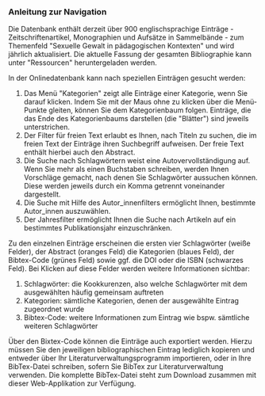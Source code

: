 ### Anleitung zur Navigation

Die Datenbank enthält derzeit über 900 englischsprachige Einträge - Zeitschriftenartikel, Monographien und Aufsätze in Sammelbände - zum Themenfeld "Sexuelle Gewalt in pädagogischen Kontexten" und wird jährlich aktualisiert. Die aktuelle Fassung der gesamten Bibliographie kann unter "Ressourcen" heruntergeladen werden. 

In der Onlinedatenbank kann nach speziellen Einträgen gesucht werden:
<ol>
<li style="list-style:bullet; margin-left:8px;"> Das Menü "Kategorien" zeigt alle Einträge einer Kategorie, wenn Sie darauf klicken. Indem Sie mit der Maus ohne zu klicken über die Menü-Punkte gleiten, können Sie dem Kategorienbaum folgen. Einträge, die das Ende des Kategorienbaums darstellen (die "Blätter") sind jeweils unterstrichen.</li>
<li style="list-style:bullet; margin-left:8px;"> Der Filter für freien Text erlaubt es Ihnen, nach Titeln zu suchen, die im freien Text der Einträge ihren Suchbegriff aufweisen. Der freie Text enthält hierbei auch den Abstract.</li>
<li style="list-style:bullet; margin-left:8px;"> Die Suche nach Schlagwörtern weist eine Autovervollständigung auf. Wenn Sie mehr als einen Buchstaben schreiben, werden Ihnen Vorschläge gemacht, nach denen Sie Schlagwörter aussuchen können. Diese werden jeweils durch ein Komma getrennt voneinander dargestellt.</li>
<li style="list-style:bullet; margin-left:8px;"> Die Suche mit Hilfe des Autor_innenfilters ermöglicht Ihnen, bestimmte Autor_innen auszuwählen.</li>
<li style="list-style:bullet; margin-left:8px;"> Der Jahresfilter ermöglicht Ihnen die Suche nach Artikeln auf ein bestimmtes Publikationsjahr einzuschränken.</li>
</ol>

Zu den einzelnen Einträge erscheinen die ersten vier Schlagwörter (weiße Felder), der Abstract (oranges Feld) die Kategorien (blaues Feld), der Bibtex-Code (grünes Feld) sowie ggf. die DOI oder die ISBN (schwarzes Feld). Bei Klicken auf diese Felder werden weitere Informationen sichtbar:
<ol>
<li style="list-style:bullet;margin-left:8px;"> Schlagwörter: die Kookkurenzen, also welche Schlagwörter mit dem ausgewählten häufig gemeinsam auftreten</li>
<li style="list-style:bullet;margin-left:8px;"> Kategorien: sämtliche Kategorien, denen der ausgewählte Eintrag zugeordnet wurde</li>
<li style="list-style:bullet;margin-left:8px;"> Bibtex-Code: weitere Informationen zum Eintrag wie bspw. sämtliche weiteren Schlagwörter</li>
</ol>

Über den Bixtex-Code können die Einträge auch exportiert werden. Hierzu müssen Sie den jeweiligen bibliographischen Eintrag lediglich kopieren und entweder über Ihr Literaturverwaltungsprogramm importieren, oder in Ihre BibTex-Datei schreiben, sofern Sie BibTex zur Literaturverwaltung verwenden. Die komplette BibTex-Datei steht zum Download zusammen mit dieser Web-Applikation zur Verfügung. 

